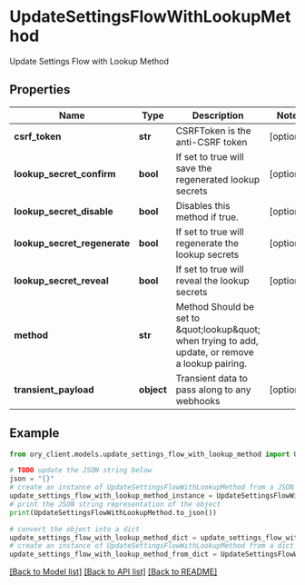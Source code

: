# UpdateSettingsFlowWithLookupMethod

Update Settings Flow with Lookup Method

## Properties

Name | Type | Description | Notes
------------ | ------------- | ------------- | -------------
**csrf_token** | **str** | CSRFToken is the anti-CSRF token | [optional] 
**lookup_secret_confirm** | **bool** | If set to true will save the regenerated lookup secrets | [optional] 
**lookup_secret_disable** | **bool** | Disables this method if true. | [optional] 
**lookup_secret_regenerate** | **bool** | If set to true will regenerate the lookup secrets | [optional] 
**lookup_secret_reveal** | **bool** | If set to true will reveal the lookup secrets | [optional] 
**method** | **str** | Method  Should be set to \&quot;lookup\&quot; when trying to add, update, or remove a lookup pairing. | 
**transient_payload** | **object** | Transient data to pass along to any webhooks | [optional] 

## Example

```python
from ory_client.models.update_settings_flow_with_lookup_method import UpdateSettingsFlowWithLookupMethod

# TODO update the JSON string below
json = "{}"
# create an instance of UpdateSettingsFlowWithLookupMethod from a JSON string
update_settings_flow_with_lookup_method_instance = UpdateSettingsFlowWithLookupMethod.from_json(json)
# print the JSON string representation of the object
print(UpdateSettingsFlowWithLookupMethod.to_json())

# convert the object into a dict
update_settings_flow_with_lookup_method_dict = update_settings_flow_with_lookup_method_instance.to_dict()
# create an instance of UpdateSettingsFlowWithLookupMethod from a dict
update_settings_flow_with_lookup_method_from_dict = UpdateSettingsFlowWithLookupMethod.from_dict(update_settings_flow_with_lookup_method_dict)
```
[[Back to Model list]](../README.md#documentation-for-models) [[Back to API list]](../README.md#documentation-for-api-endpoints) [[Back to README]](../README.md)


